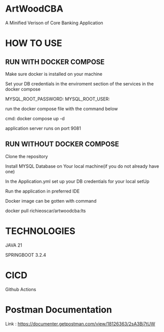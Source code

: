 # ArtWoodCBA
A Minified Verison of Core Banking Application

# HOW TO USE

## RUN WITH DOCKER COMPOSE

Make sure docker is installed on your machine

Set your DB credentials in the enviroment section of the services in the docker compose

MYSQL_ROOT_PASSWORD: <your db password>
MYSQL_ROOT_USER: <your db username>

run the docker compose file with the command below

cmd: docker compose up -d

application server runs on port 9081

## RUN WITHOUT DOCKER COMPOSE

Clone the repository

Install MYSQL Database on Your local machine(if you do not already have one)

In the Application.yml set up your DB credentials for your local setUp

Run the application in preferred IDE

Docker image can be gotten with command

docker pull richieoscar/artwoodcba:lts

# TECHNOLOGIES 

JAVA 21

SPRINGBOOT 3.2.4


# CICD 

Github Actions



# Postman Documentation

Link : https://documenter.getpostman.com/view/18126363/2sA3Bj7tUW
